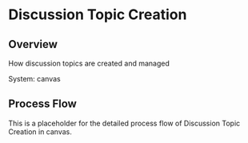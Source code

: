 # Discussion Topic Creation

## Overview

How discussion topics are created and managed

System: canvas

## Process Flow

This is a placeholder for the detailed process flow of Discussion Topic Creation in canvas.

